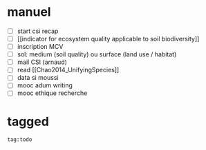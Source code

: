 # manuel

- [ ] start csi recap
- [ ] [[indicator for ecosystem quality applicable to soil biodiversity]]
- [ ] inscription MCV
- [ ] sol: medium (soil quality) ou surface (land use / habitat)
- [ ] mail CSI (arnaud)
- [ ] read [[Chao2014_UnifyingSpecies]]
- [ ] data si moussi 
- [ ] mooc adum writing
- [ ] mooc ethique recherche
# tagged
```query
tag:todo
```
